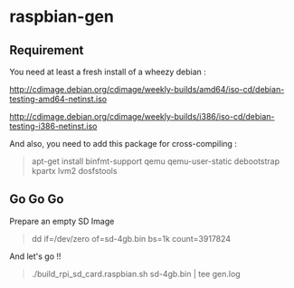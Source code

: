 raspbian-gen
============

Requirement
-----------

You need at least a fresh install of a wheezy debian :

http://cdimage.debian.org/cdimage/weekly-builds/amd64/iso-cd/debian-testing-amd64-netinst.iso

http://cdimage.debian.org/cdimage/weekly-builds/i386/iso-cd/debian-testing-i386-netinst.iso

And also, you need to add this package for cross-compiling :

> apt-get install binfmt-support qemu qemu-user-static debootstrap kpartx lvm2 dosfstools

Go Go Go
--------

Prepare an empty SD Image

> dd if=/dev/zero of=sd-4gb.bin bs=1k count=3917824

And let's go !! 

> ./build_rpi_sd_card.raspbian.sh sd-4gb.bin | tee gen.log
